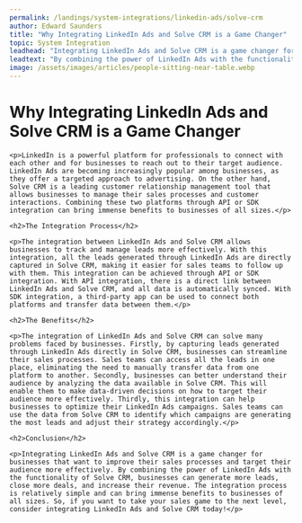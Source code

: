 ```yaml
---
permalink: /landings/system-integrations/linkedin-ads/solve-crm
author: Edward Saunders
title: "Why Integrating LinkedIn Ads and Solve CRM is a Game Changer"
topic: System Integration
leadhead: "Integrating LinkedIn Ads and Solve CRM is a game changer for businesses that want to improve their sales processes and target their audience more effectively"
leadtext: "By combining the power of LinkedIn Ads with the functionality of Solve CRM, businesses can generate more leads, close more deals, and increase their revenue. The integration process is relatively simple and can bring immense benefits to businesses of all sizes. So, if you want to take your sales game to the next level, consider integrating LinkedIn Ads and Solve CRM today!"
image: /assets/images/articles/people-sitting-near-table.webp
---
```

<div class="arttext">	<h1>Why Integrating LinkedIn Ads and Solve CRM is a Game Changer</h1>
	
	<p>LinkedIn is a powerful platform for professionals to connect with each other and for businesses to reach out to their target audience. LinkedIn Ads are becoming increasingly popular among businesses, as they offer a targeted approach to advertising. On the other hand, Solve CRM is a leading customer relationship management tool that allows businesses to manage their sales processes and customer interactions. Combining these two platforms through API or SDK integration can bring immense benefits to businesses of all sizes.</p>

	<h2>The Integration Process</h2>
	
	<p>The integration between LinkedIn Ads and Solve CRM allows businesses to track and manage leads more effectively. With this integration, all the leads generated through LinkedIn Ads are directly captured in Solve CRM, making it easier for sales teams to follow up with them. This integration can be achieved through API or SDK integration. With API integration, there is a direct link between LinkedIn Ads and Solve CRM, and all data is automatically synced. With SDK integration, a third-party app can be used to connect both platforms and transfer data between them.</p>

	<h2>The Benefits</h2>
	
	<p>The integration of LinkedIn Ads and Solve CRM can solve many problems faced by businesses. Firstly, by capturing leads generated through LinkedIn Ads directly in Solve CRM, businesses can streamline their sales processes. Sales teams can access all the leads in one place, eliminating the need to manually transfer data from one platform to another. Secondly, businesses can better understand their audience by analyzing the data available in Solve CRM. This will enable them to make data-driven decisions on how to target their audience more effectively. Thirdly, this integration can help businesses to optimize their LinkedIn Ads campaigns. Sales teams can use the data from Solve CRM to identify which campaigns are generating the most leads and adjust their strategy accordingly.</p>

	<h2>Conclusion</h2>
	
	<p>Integrating LinkedIn Ads and Solve CRM is a game changer for businesses that want to improve their sales processes and target their audience more effectively. By combining the power of LinkedIn Ads with the functionality of Solve CRM, businesses can generate more leads, close more deals, and increase their revenue. The integration process is relatively simple and can bring immense benefits to businesses of all sizes. So, if you want to take your sales game to the next level, consider integrating LinkedIn Ads and Solve CRM today!</p>
</div>